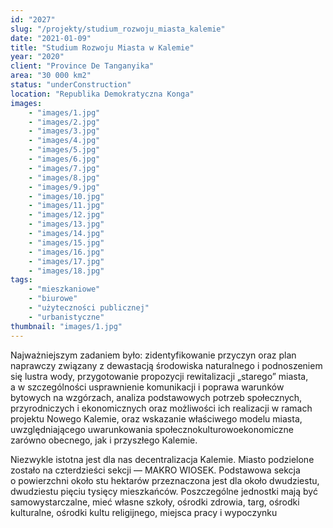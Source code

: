 ```yaml
---
id: "2027"
slug: "/projekty/studium_rozwoju_miasta_kalemie"
date: "2021-01-09"
title: "Studium Rozwoju Miasta w Kalemie"
year: "2020"
client: "Province De Tanganyika"
area: "30 000 km2"
status: "underConstruction"
location: "Republika Demokratyczna Konga"
images: 
    - "images/1.jpg"
    - "images/2.jpg"
    - "images/3.jpg"
    - "images/4.jpg"    
    - "images/5.jpg"    
    - "images/6.jpg"    
    - "images/7.jpg"    
    - "images/8.jpg"    
    - "images/9.jpg"    
    - "images/10.jpg"    
    - "images/11.jpg"    
    - "images/12.jpg"    
    - "images/13.jpg"    
    - "images/14.jpg"    
    - "images/15.jpg"    
    - "images/16.jpg"    
    - "images/17.jpg"    
    - "images/18.jpg"    
tags: 
    - "mieszkaniowe"
    - "biurowe"
    - "użyteczności publicznej"
    - "urbanistyczne"
thumbnail: "images/1.jpg"
---
```

Najważniejszym zadaniem było: zidentyfikowanie przyczyn oraz plan naprawczy związany z&nbsp;dewastacją środowiska naturalnego i&nbsp;podnoszeniem się lustra wody, przygotowanie propozycji rewitalizacji „starego” miasta, a&nbsp;w&nbsp;szczególności usprawnienie komunikacji i&nbsp;poprawa warunków bytowych na wzgórzach, analiza podstawowych potrzeb społecznych, przyrodniczych i&nbsp;ekonomicznych oraz możliwości ich realizacji w ramach projektu Nowego Kalemie, oraz wskazanie właściwego modelu miasta, uwzględniającego uwarunkowania społecznokulturowoekonomiczne zarówno obecnego, jak i&nbsp;przyszłego Kalemie.

Niezwykle istotna jest dla nas decentralizacja Kalemie. Miasto podzielone zostało na czterdzieści sekcji — MAKRO WIOSEK. Podstawowa sekcja o&nbsp;powierzchni około stu hektarów przeznaczona jest dla około dwudziestu, dwudziestu pięciu tysięcy mieszkańców. Poszczególne jednostki mają być samowystarczalne, mieć własne szkoły, ośrodki zdrowia, targ, ośrodki kulturalne, ośrodki kultu religijnego, miejsca pracy i&nbsp;wypoczynku 
